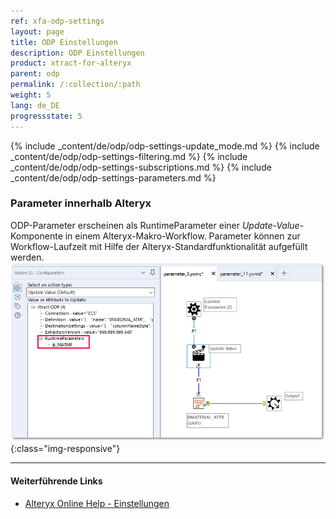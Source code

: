 ```yaml
---
ref: xfa-odp-settings
layout: page
title: ODP Einstellungen
description: ODP Einstellungen
product: xtract-for-alteryx
parent: odp
permalink: /:collection/:path
weight: 5
lang: de_DE
progressstate: 5
---
```


{% include _content/de/odp/odp-settings-update_mode.md %} 
{% include _content/de/odp/odp-settings-filtering.md %} 
{% include _content/de/odp/odp-settings-subscriptions.md %} 
{% include _content/de/odp/odp-settings-parameters.md %}


### Parameter innerhalb Alteryx
ODP-Parameter erscheinen als RuntimeParameter einer *Update-Value*-Komponente in einem Alteryx-Makro-Workflow. Parameter können zur Workflow-Laufzeit mit Hilfe der Alteryx-Standardfunktionalität aufgefüllt werden.
![ODP alteryx parameter](/img/content/odp/set-odp-parameter-in-xfa.png){:class="img-responsive"}

****
#### Weiterführende Links
- [Alteryx Online Help - Einstellungen](https://help.alteryx.com/current/designer/user-settings)
